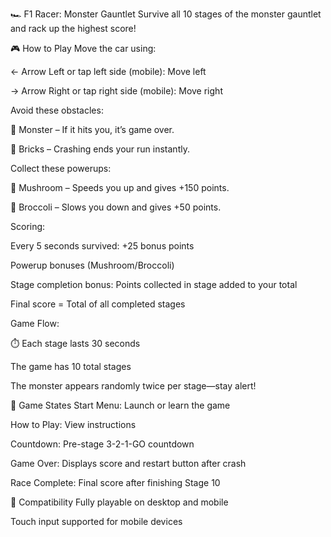 🏎️ F1 Racer: Monster Gauntlet
Survive all 10 stages of the monster gauntlet and rack up the highest score!

🎮 How to Play
Move the car using:

← Arrow Left or tap left side (mobile): Move left

→ Arrow Right or tap right side (mobile): Move right

Avoid these obstacles:

👹 Monster – If it hits you, it’s game over.

🧱 Bricks – Crashing ends your run instantly.

Collect these powerups:

🍄 Mushroom – Speeds you up and gives +150 points.

🥦 Broccoli – Slows you down and gives +50 points.

Scoring:

Every 5 seconds survived: +25 bonus points

Powerup bonuses (Mushroom/Broccoli)

Stage completion bonus: Points collected in stage added to your total

Final score = Total of all completed stages

Game Flow:

⏱️ Each stage lasts 30 seconds

The game has 10 total stages

The monster appears randomly twice per stage—stay alert!

🔄 Game States
Start Menu: Launch or learn the game

How to Play: View instructions

Countdown: Pre-stage 3-2-1-GO countdown

Game Over: Displays score and restart button after crash

Race Complete: Final score after finishing Stage 10

📱 Compatibility
Fully playable on desktop and mobile

Touch input supported for mobile devices


